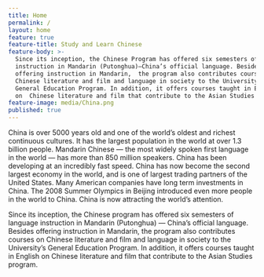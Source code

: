 ```yaml
---
title: Home
permalink: /
layout: home
feature: true
feature-title: Study and Learn Chinese
feature-body: >-
  Since its inception, the Chinese Program has offered six semesters of language
  instruction in Mandarin (Putonghua)—China’s official language. Besides
  offering instruction in Mandarin,  the program also contributes courses on
  Chinese literature and film and language in society to the University’s
  General Education Program. In addition, it offers courses taught in English
  on  Chinese literature and film that contribute to the Asian Studies Program.
feature-image: media/China.png
published: true
---
```


China is over 5000 years old and one of the world’s oldest and richest continuous cultures. It has the largest population in the world at over 1.3 billion people. Mandarin Chinese — the most widely spoken first language in the world — has more than 850 million speakers. China has been developing at an incredibly fast speed. China has now become the second largest economy in the world, and is one of largest trading partners of the United States. Many American companies have long term investments in China. The 2008 Summer Olympics in Beijing introduced even more people in the world to China. China is now attracting the world’s attention.

Since its inception, the Chinese program has offered six semesters of language instruction in Mandarin (Putonghua) — China’s official language. Besides offering instruction in Mandarin, the program also contributes courses on Chinese literature and film and language in society to the University’s General Education Program. In addition, it offers courses taught in English on Chinese literature and film that contribute to the Asian Studies program.

